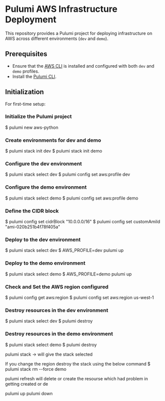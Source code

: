 # Pulumi AWS Infrastructure Deployment

This repository provides a Pulumi project for deploying infrastructure on AWS across different environments (`dev` and `demo`).

## Prerequisites
- Ensure that the [AWS CLI](https://aws.amazon.com/cli/) is installed and configured with both `dev` and `demo` profiles.
- Install the [Pulumi CLI](https://www.pulumi.com/docs/get-started/aws/install-pulumi/).

## Initialization

For first-time setup:

### Initialize the Pulumi project

$ pulumi new aws-python

### Create environments for dev and demo
$ pulumi stack init dev
$ pulumi stack init demo

### Configure the dev environment
$ pulumi stack select dev
$ pulumi config set aws:profile dev

### Configure the demo environment
$ pulumi stack select demo
$ pulumi config set aws:profile demo

### Define the CIDR block
$ pulumi config set cidrBlock "10.0.0.0/16"
$ pulumi config set customAmiId "ami-020b251b4f78f405a"

### Deploy to the dev environment
$ pulumi stack select dev
$ AWS_PROFILE=dev pulumi up

### Deploy to the demo environment
$ pulumi stack select demo
$ AWS_PROFILE=demo pulumi up


### Check and Set the AWS region configured
$ pulumi config get aws:region
$ pulumi config set aws:region us-west-1

### Destroy resources in the dev environment
$ pulumi stack select dev
$ pulumi destroy

### Destroy resources in the demo environment
$ pulumi stack select demo
$ pulumi destroy

pulumi stack -> will give the stack selected


If you change the region destroy the stack using the below command
$ pulumi stack rm --force demo  



pulumi refresh will delete or create the resourse which had problem in getting created or de


pulumi up 
pulumi down